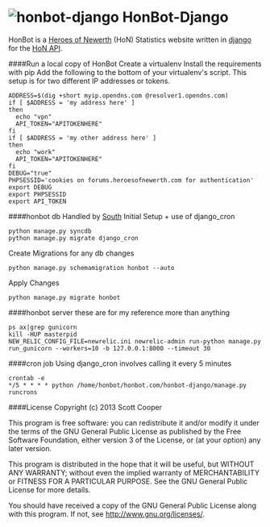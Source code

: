 ![honbot-django](http://i.imgur.com/eniKwWN.jpg)
HonBot-Django
=============
HonBot is a [Heroes of Newerth](http://www.heroesofnewerth.com/) (HoN) Statistics website written in [django](https://www.djangoproject.com/) for the [HoN API](http://api.heroesofnewerth.com/).

####Run a local copy of HonBot
Create a virtualenv
Install the requirements with pip
Add the following to the bottom of your virtualenv's script. This setup is for two different IP addresses or tokens.

    ADDRESS=$(dig +short myip.opendns.com @resolver1.opendns.com)
    if [ $ADDRESS = 'my address here' ]
    then
      echo "vpn"
      API_TOKEN="APITOKENHERE"
    fi
    if [ $ADDRESS = 'my other address here' ]
    then
      echo "work"
      API_TOKEN="APITOKENHERE"
    fi
    DEBUG="true"
    PHPSESSID='cookies on forums.heroesofnewerth.com for authentication'
    export DEBUG
    export PHPSESSID
    export API_TOKEN

####honbot db
Handled by [South](http://south.aeracode.org/)
Initial Setup + use of django_cron

    python manage.py syncdb
    python manage.py migrate django_cron
Create Migrations for any db changes

    python manage.py schemamigration honbot --auto
Apply Changes

    python manage.py migrate honbot

####honbot server
these are for my reference more than anything

    ps ax|grep gunicorn
    kill -HUP masterpid
    NEW_RELIC_CONFIG_FILE=newrelic.ini newrelic-admin run-python manage.py run_gunicorn --workers=10 -b 127.0.0.1:8000 --timeout 30

####cron job
Using django_cron involves calling it every 5 minutes

    crontab -e
    */5 * * * * python /home/honbot/honbot.com/honbot-django/manage.py runcrons

####License
Copyright (c) 2013 Scott Cooper

This program is free software: you can redistribute it and/or modify
it under the terms of the GNU General Public License as published by
the Free Software Foundation, either version 3 of the License, or
(at your option) any later version.

This program is distributed in the hope that it will be useful,
but WITHOUT ANY WARRANTY; without even the implied warranty of
MERCHANTABILITY or FITNESS FOR A PARTICULAR PURPOSE.  See the
GNU General Public License for more details.

You should have received a copy of the GNU General Public License
along with this program.  If not, see <http://www.gnu.org/licenses/>.
